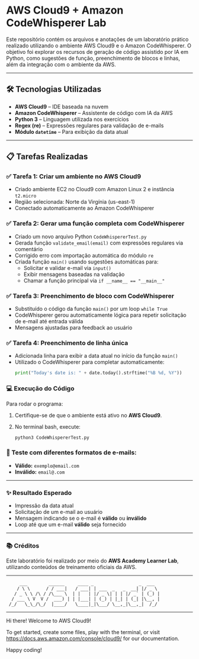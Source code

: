 # AWS Cloud9 + Amazon CodeWhisperer Lab

Este repositório contém os arquivos e anotações de um laboratório prático realizado utilizando o ambiente AWS Cloud9 e o Amazon CodeWhisperer. O objetivo foi explorar os recursos de geração de código assistido por IA em Python, como sugestões de função, preenchimento de blocos e linhas, além da integração com o ambiente da AWS.

---

## 🛠️ Tecnologias Utilizadas

- **AWS Cloud9** – IDE baseada na nuvem
- **Amazon CodeWhisperer** – Assistente de código com IA da AWS
- **Python 3** – Linguagem utilizada nos exercícios
- **Regex (re)** – Expressões regulares para validação de e-mails
- **Módulo `datetime`** – Para exibição da data atual

---

## 📋 Tarefas Realizadas

### ✅ Tarefa 1: Criar um ambiente no AWS Cloud9
- Criado ambiente EC2 no Cloud9 com Amazon Linux 2 e instância `t2.micro`
- Região selecionada: Norte da Virgínia (us-east-1)
- Conectado automaticamente ao Amazon CodeWhisperer

### ✅ Tarefa 2: Gerar uma função completa com CodeWhisperer
- Criado um novo arquivo Python `CodeWhispererTest.py`
- Gerada função `validate_email(email)` com expressões regulares via comentário
- Corrigido erro com importação automática do módulo `re`
- Criada função `main()` usando sugestões automáticas para:
  - Solicitar e validar e-mail via `input()`
  - Exibir mensagens baseadas na validação
  - Chamar a função principal via `if __name__ == "__main__"`

### ✅ Tarefa 3: Preenchimento de bloco com CodeWhisperer
- Substituído o código da função `main()` por um loop `while True`
- CodeWhisperer gerou automaticamente lógica para repetir solicitação de e-mail até entrada válida
- Mensagens ajustadas para feedback ao usuário

### ✅ Tarefa 4: Preenchimento de linha única
- Adicionada linha para exibir a data atual no início da função `main()`
- Utilizado o CodeWhisperer para completar automaticamente:
  ```python
  print("Today's date is: " + date.today().strftime("%B %d, %Y"))
  
### 💻 Execução do Código

Para rodar o programa:

1. Certifique-se de que o ambiente está ativo no **AWS Cloud9**.
2. No terminal bash, execute:

   ```bash
   python3 CodeWhispererTest.py
   
### 🧪 Teste com diferentes formatos de e-mails:

- **Válido:** `exemplo@email.com`  
- **Inválido:** `email@.com`

---

### ✨ Resultado Esperado

- Impressão da data atual  
- Solicitação de um e-mail ao usuário  
- Mensagem indicando se o e-mail é **válido** ou **inválido**  
- Loop até que um e-mail **válido** seja fornecido  

---

### 📚 Créditos

Este laboratório foi realizado por meio do **AWS Academy Learner Lab**, utilizando conteúdos de treinamento oficiais da AWS.

_____________________________________________________________________

         ___        ______     ____ _                 _  ___  
        / \ \      / / ___|   / ___| | ___  _   _  __| |/ _ \ 
       / _ \ \ /\ / /\___ \  | |   | |/ _ \| | | |/ _` | (_) |
      / ___ \ V  V /  ___) | | |___| | (_) | |_| | (_| |\__, |
     /_/   \_\_/\_/  |____/   \____|_|\___/ \__,_|\__,_|  /_/ 
 ----------------------------------------------------------------- 


Hi there! Welcome to AWS Cloud9!

To get started, create some files, play with the terminal,
or visit https://docs.aws.amazon.com/console/cloud9/ for our documentation.

Happy coding!

